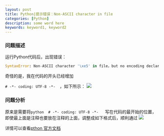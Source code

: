 ```yaml
---
layout: post
title: Python|提示错误：Non-ASCII character in file
categories: [Python]
description: some word here
keywords: keyword1, keyword2
---
```


### 问题描述
运行Python代码后，出现错误：

```python 
SyntaxError: Non-ASCII character '\xe5' in file，but no encoding declared
```

奇怪的是，我在代码的开头已经增加

``` # -*- coding: UTF-8 -*-   ```，如下所示：
![](/images/2016-1-25-coding.png)

### 问题分析

原来是需要将```python  # -*- coding: UTF-8 -*-   ```写在代码的最开始的位置，即使最上面是注释也要放在注释的上面，调整成如下格式后，顺利通过
![](/images/2016-1-25-coding2.png)


详情可以查看[pthon 官方文档](https://www.python.org/dev/peps/pep-0263/)


